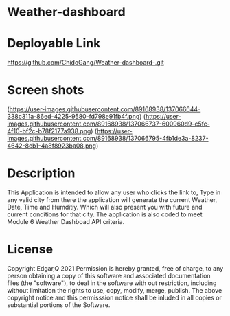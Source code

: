# Weather-dashboard

# Deployable Link
https://github.com/ChidoGang/Weather-dashboard-.git

# Screen shots 

(https://user-images.githubusercontent.com/89168938/137066644-338c311a-86ed-4225-9580-fd798e91fb4f.png)
(https://user-images.githubusercontent.com/89168938/137066737-600960d9-c5fc-4f10-bf2c-b78f2177a938.png)
(https://user-images.githubusercontent.com/89168938/137066795-4fb1de3a-8237-4642-8cb1-4a8f8923ba08.png)

# Description

This Application is intended to allow any user who clicks the link to, Type in any valid city from there the application will generate the current Weather, Date, Time and Humditiy. Which will also present you with future and current conditions for that city. The application is also coded to meet Module 6 Weather Dashboad API criteria. 

# License 
 Copyright Edgar,Q 2021
Permission is hereby granted, free of charge, to any person obtaining a copy of this software and associated documentation files (the "software"), to deal in the software with out restriction, including without limitation the rights to use, copy, modify, merge, publish. 
The above copyright notice and this permisssion notice shall be inluded in all copies or substantial portions of the Software. 
